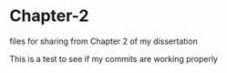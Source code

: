 # Chapter-2
files for sharing from Chapter 2 of my dissertation

This is a test to see if my commits are working properly